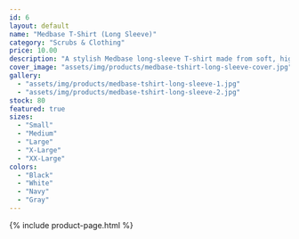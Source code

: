 ```yaml
---
id: 6
layout: default
name: "Medbase T-Shirt (Long Sleeve)"
category: "Scrubs & Clothing"
price: 10.00
description: "A stylish Medbase long-sleeve T-shirt made from soft, high-quality cotton. Ideal for layering or cooler weather, and great for medical students who want to show their school pride."
cover_image: "assets/img/products/medbase-tshirt-long-sleeve-cover.jpg"
gallery:
  - "assets/img/products/medbase-tshirt-long-sleeve-1.jpg"
  - "assets/img/products/medbase-tshirt-long-sleeve-2.jpg"
stock: 80
featured: true
sizes:
  - "Small"
  - "Medium"
  - "Large"
  - "X-Large"
  - "XX-Large"
colors:
  - "Black"
  - "White"
  - "Navy"
  - "Gray"
---
```

{% include product-page.html %}